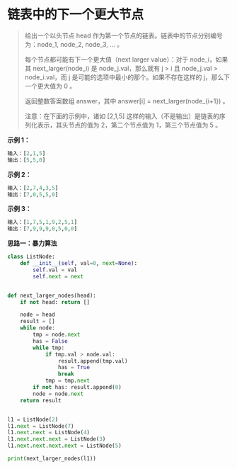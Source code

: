 # 链表中的下一个更大节点

> 给出一个以头节点 head 作为第一个节点的链表。链表中的节点分别编号为：node_1, node_2, node_3, ... 。
>
> 每个节点都可能有下一个更大值（next larger value）：对于 node_i，如果其 next_larger(node_i) 是 node_j.val，那么就有 j > i 且  node_j.val > node_i.val，而 j 是可能的选项中最小的那个。如果不存在这样的 j，那么下一个更大值为 0 。
>
> 返回整数答案数组 answer，其中 answer[i] = next_larger(node_{i+1}) 。
>
> 注意：在下面的示例中，诸如 [2,1,5] 这样的输入（不是输出）是链表的序列化表示，其头节点的值为 2，第二个节点值为 1，第三个节点值为 5 。
>

**示例 1：**

```python
输入：[2,1,5]
输出：[5,5,0]
```



**示例 2：**

```python
输入：[2,7,4,3,5]
输出：[7,0,5,5,0]
```



**示例 3：**

```python
输入：[1,7,5,1,9,2,5,1]
输出：[7,9,9,9,0,5,0,0]
```



**思路一：暴力算法**

```python
class ListNode:
    def __init__(self, val=0, next=None):
        self.val = val
        self.next = next


def next_larger_nodes(head):
    if not head: return []

    node = head
    result = []
    while node:
        tmp = node.next
        has = False
        while tmp:
            if tmp.val > node.val:
                result.append(tmp.val)
                has = True
                break
            tmp = tmp.next
        if not has: result.append(0)
        node = node.next
    return result


l1 = ListNode(2)
l1.next = ListNode(7)
l1.next.next = ListNode(4)
l1.next.next.next = ListNode(3)
l1.next.next.next.next = ListNode(5)

print(next_larger_nodes(l1))
```

